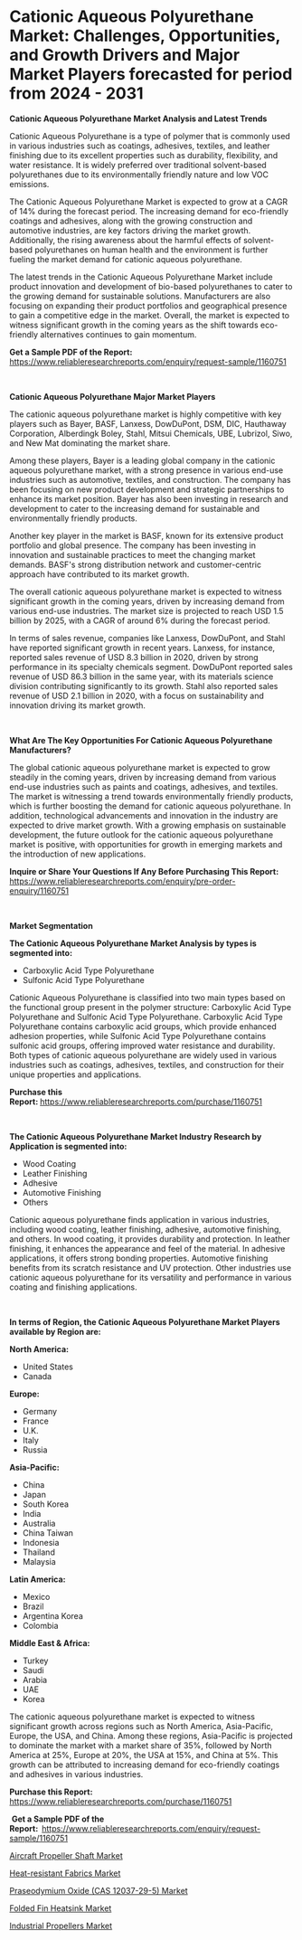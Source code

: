 <p><h1>Cationic Aqueous Polyurethane Market: Challenges, Opportunities, and Growth Drivers and Major Market Players forecasted for period from 2024 - 2031</h1></p><p><strong>Cationic Aqueous Polyurethane Market Analysis and Latest Trends</strong></p>
<p><p>Cationic Aqueous Polyurethane is a type of polymer that is commonly used in various industries such as coatings, adhesives, textiles, and leather finishing due to its excellent properties such as durability, flexibility, and water resistance. It is widely preferred over traditional solvent-based polyurethanes due to its environmentally friendly nature and low VOC emissions.</p><p>The Cationic Aqueous Polyurethane Market is expected to grow at a CAGR of 14% during the forecast period. The increasing demand for eco-friendly coatings and adhesives, along with the growing construction and automotive industries, are key factors driving the market growth. Additionally, the rising awareness about the harmful effects of solvent-based polyurethanes on human health and the environment is further fueling the market demand for cationic aqueous polyurethane.</p><p>The latest trends in the Cationic Aqueous Polyurethane Market include product innovation and development of bio-based polyurethanes to cater to the growing demand for sustainable solutions. Manufacturers are also focusing on expanding their product portfolios and geographical presence to gain a competitive edge in the market. Overall, the market is expected to witness significant growth in the coming years as the shift towards eco-friendly alternatives continues to gain momentum.</p></p>
<p><strong>Get a Sample PDF of the Report:&nbsp;</strong> <a href="https://www.reliableresearchreports.com/enquiry/request-sample/1160751">https://www.reliableresearchreports.com/enquiry/request-sample/1160751</a></p>
<p>&nbsp;</p>
<p><strong>Cationic Aqueous Polyurethane Major Market Players</strong></p>
<p><p>The cationic aqueous polyurethane market is highly competitive with key players such as Bayer, BASF, Lanxess, DowDuPont, DSM, DIC, Hauthaway Corporation, Alberdingk Boley, Stahl, Mitsui Chemicals, UBE, Lubrizol, Siwo, and New Mat dominating the market share.</p><p>Among these players, Bayer is a leading global company in the cationic aqueous polyurethane market, with a strong presence in various end-use industries such as automotive, textiles, and construction. The company has been focusing on new product development and strategic partnerships to enhance its market position. Bayer has also been investing in research and development to cater to the increasing demand for sustainable and environmentally friendly products.</p><p>Another key player in the market is BASF, known for its extensive product portfolio and global presence. The company has been investing in innovation and sustainable practices to meet the changing market demands. BASF's strong distribution network and customer-centric approach have contributed to its market growth.</p><p>The overall cationic aqueous polyurethane market is expected to witness significant growth in the coming years, driven by increasing demand from various end-use industries. The market size is projected to reach USD 1.5 billion by 2025, with a CAGR of around 6% during the forecast period.</p><p>In terms of sales revenue, companies like Lanxess, DowDuPont, and Stahl have reported significant growth in recent years. Lanxess, for instance, reported sales revenue of USD 8.3 billion in 2020, driven by strong performance in its specialty chemicals segment. DowDuPont reported sales revenue of USD 86.3 billion in the same year, with its materials science division contributing significantly to its growth. Stahl also reported sales revenue of USD 2.1 billion in 2020, with a focus on sustainability and innovation driving its market growth.</p></p>
<p>&nbsp;</p>
<p><strong>What Are The Key Opportunities For Cationic Aqueous Polyurethane Manufacturers?</strong></p>
<p><p>The global cationic aqueous polyurethane market is expected to grow steadily in the coming years, driven by increasing demand from various end-use industries such as paints and coatings, adhesives, and textiles. The market is witnessing a trend towards environmentally friendly products, which is further boosting the demand for cationic aqueous polyurethane. In addition, technological advancements and innovation in the industry are expected to drive market growth. With a growing emphasis on sustainable development, the future outlook for the cationic aqueous polyurethane market is positive, with opportunities for growth in emerging markets and the introduction of new applications.</p></p>
<p><strong>Inquire or Share Your Questions If Any Before Purchasing This Report:</strong> <a href="https://www.reliableresearchreports.com/enquiry/pre-order-enquiry/1160751">https://www.reliableresearchreports.com/enquiry/pre-order-enquiry/1160751</a></p>
<p>&nbsp;</p>
<p><strong>Market Segmentation</strong></p>
<p><strong>The Cationic Aqueous Polyurethane Market Analysis by types is segmented into:</strong></p>
<p><ul><li>Carboxylic Acid Type Polyurethane</li><li>Sulfonic Acid Type Polyurethane</li></ul></p>
<p><p>Cationic Aqueous Polyurethane is classified into two main types based on the functional group present in the polymer structure: Carboxylic Acid Type Polyurethane and Sulfonic Acid Type Polyurethane. Carboxylic Acid Type Polyurethane contains carboxylic acid groups, which provide enhanced adhesion properties, while Sulfonic Acid Type Polyurethane contains sulfonic acid groups, offering improved water resistance and durability. Both types of cationic aqueous polyurethane are widely used in various industries such as coatings, adhesives, textiles, and construction for their unique properties and applications.</p></p>
<p><strong>Purchase this Report:&nbsp;</strong><a href="https://www.reliableresearchreports.com/purchase/1160751">https://www.reliableresearchreports.com/purchase/1160751</a></p>
<p>&nbsp;</p>
<p><strong>The Cationic Aqueous Polyurethane Market Industry Research by Application is segmented into:</strong></p>
<p><ul><li>Wood Coating</li><li>Leather Finishing</li><li>Adhesive</li><li>Automotive Finishing</li><li>Others</li></ul></p>
<p><p>Cationic aqueous polyurethane finds application in various industries, including wood coating, leather finishing, adhesive, automotive finishing, and others. In wood coating, it provides durability and protection. In leather finishing, it enhances the appearance and feel of the material. In adhesive applications, it offers strong bonding properties. Automotive finishing benefits from its scratch resistance and UV protection. Other industries use cationic aqueous polyurethane for its versatility and performance in various coating and finishing applications.</p></p>
<p>&nbsp;</p>
<p><strong>In terms of Region, the Cationic Aqueous Polyurethane Market Players available by Region are:</strong></p>
<p>
    <p> <strong> North America: </strong>
        <ul>
            <li>United States</li>
            <li>Canada</li>
        </ul>
        </p> 
    <p> <strong> Europe: </strong>
        <ul>
            <li>Germany</li>
            <li>France</li>
            <li>U.K.</li>
            <li>Italy</li>
            <li>Russia</li>
        </ul>
        </p> 
    <p> <strong> Asia-Pacific: </strong>
        <ul>
            <li>China</li>
            <li>Japan</li>
            <li>South Korea</li>
            <li>India</li>
            <li>Australia</li>
            <li>China Taiwan</li>
            <li>Indonesia</li>
            <li>Thailand</li>
            <li>Malaysia</li>
        </ul>
        </p> 
    <p> <strong> Latin America: </strong>
        <ul>
            <li>Mexico</li>
            <li>Brazil</li>
            <li>Argentina Korea</li>
            <li>Colombia</li>
        </ul>
        </p> 
    <p> <strong> Middle East & Africa: </strong>
        <ul>
            <li>Turkey</li>
            <li>Saudi</li>
            <li>Arabia</li>
            <li>UAE</li>
            <li>Korea</li>
        </ul>
    </p>
    </p>
<p><p>The cationic aqueous polyurethane market is expected to witness significant growth across regions such as North America, Asia-Pacific, Europe, the USA, and China. Among these regions, Asia-Pacific is projected to dominate the market with a market share of 35%, followed by North America at 25%, Europe at 20%, the USA at 15%, and China at 5%. This growth can be attributed to increasing demand for eco-friendly coatings and adhesives in various industries.</p></p>
<p><strong>Purchase this Report: </strong><a href="https://www.reliableresearchreports.com/purchase/1160751">https://www.reliableresearchreports.com/purchase/1160751</a></p>
<p>&nbsp;<strong>Get a Sample PDF of the Report:&nbsp;&nbsp;</strong><a href="https://www.reliableresearchreports.com/enquiry/request-sample/1160751">https://www.reliableresearchreports.com/enquiry/request-sample/1160751</a></p>
<p><strong></strong></p>
<p><p><a href="https://medium.com/p/9eb7001a4954/edit">Aircraft Propeller Shaft Market</a></p><p><a href="https://github.com/zjyglelu/Market-Research-Report-List-1/blob/main/heat-resistant-fabrics-market.md">Heat-resistant Fabrics Market</a></p><p><a href="https://github.com/elizabethdagraca/Market-Research-Report-List-1/blob/main/praseodymium-oxide-cas-12037-29-5-market.md">Praseodymium Oxide (CAS 12037-29-5) Market</a></p><p><a href="https://medium.com/p/9936e7f61aaa/edit">Folded Fin Heatsink Market</a></p><p><a href="https://medium.com/p/5021457ea069/edit">Industrial Propellers Market</a></p></p>